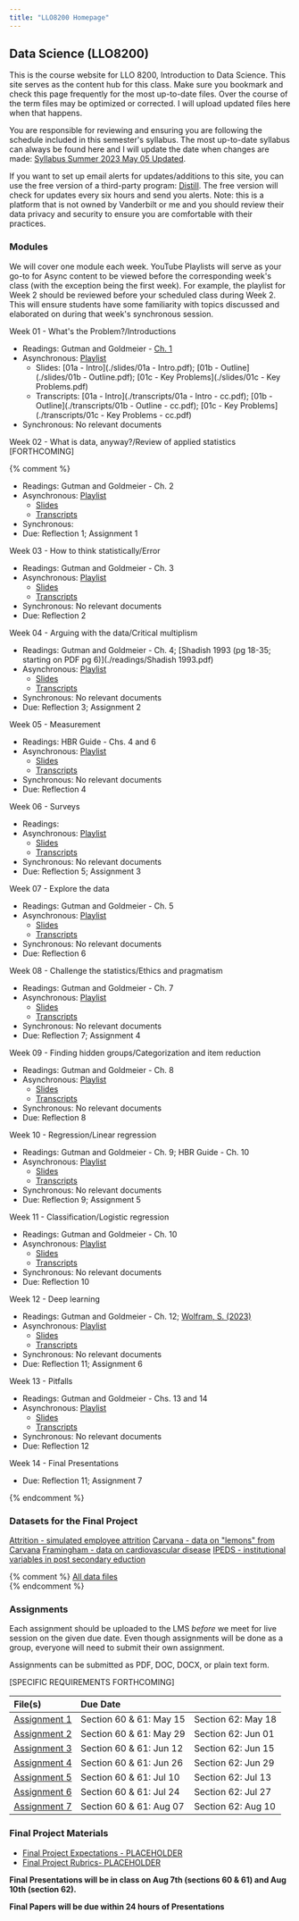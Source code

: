```yaml
---
title: "LLO8200 Homepage"
---
```

## Data Science (LLO8200)
This is the course website for LLO 8200, Introduction to Data Science. This site serves as the content hub for this class. Make sure you bookmark and check this page frequently for the most up-to-date files. Over the course of the term files may be optimized or corrected. I will upload updated files here when that happens. 

You are responsible for reviewing and ensuring you are following the schedule included in this semester's syllabus. The most up-to-date syllabus can always be found here and I will update the date when changes are made: [Syllabus Summer 2023 May 05 Updated](./Garcia_LLO8200_syllabus_Summer2023.pdf). 

If you want to set up email alerts for updates/additions to this site, you can use the free version of a third-party program: [Distill](https://distill.io/). The free version will check for updates every six hours and send you alerts. Note: this is a platform that is not owned by Vanderbilt or me and you should review their data privacy and security to ensure you are comfortable with their practices.

### Modules 
We will cover one module each week. YouTube Playlists will serve as your go-to for Async content to be viewed before the corresponding week's class (with the exception being the first week). For example, the playlist for Week 2 should be reviewed before your scheduled class during Week 2. This will ensure students have some familiarity with topics discussed and elaborated on during that week's synchronous session.      

  
Week 01 - What's the Problem?/Introductions 
* Readings: Gutman and Goldmeier - [Ch. 1](https://ebookcentral.proquest.com/lib/vand/reader.action?docID=6561823&ppg=45)
* Asynchronous: [Playlist](https://youtube.com/playlist?list=PLgM_PEP2Xv8hR2ZZiHHmXtLF6Wt5qIMDp)
	* Slides: [01a - Intro](./slides/01a - Intro.pdf); [01b - Outline](./slides/01b - Outline.pdf); [01c - Key Problems](./slides/01c - Key Problems.pdf)
	* Transcripts: [01a - Intro](./transcripts/01a - Intro - cc.pdf); [01b - Outline](./transcripts/01b - Outline - cc.pdf); [01c - Key Problems](./transcripts/01c - Key Problems - cc.pdf)
* Synchronous: No relevant documents

Week 02 - What is data, anyway?/Review of applied statistics [FORTHCOMING]

 {% comment %} 
* Readings: Gutman and Goldmeier - Ch. 2
* Asynchronous: [Playlist](./)
	* [Slides](./)
	* [Transcripts](./)
* Synchronous: 
* Due: Reflection 1; Assignment 1



Week 03 - How to think statistically/Error
* Readings: Gutman and Goldmeier - Ch. 3
* Asynchronous: [Playlist](./)
	* [Slides](./)
	* [Transcripts](./)
* Synchronous: No relevant documents
* Due: Reflection 2

Week 04 - Arguing with the data/Critical multiplism
* Readings: Gutman and Goldmeier - Ch. 4; [Shadish 1993 (pg 18-35; starting on PDF pg 6)](./readings/Shadish 1993.pdf)
* Asynchronous: [Playlist](./)
	* [Slides](./)
	* [Transcripts](./)
* Synchronous: No relevant documents
* Due: Reflection 3; Assignment 2

Week 05 - Measurement
* Readings: HBR Guide - Chs. 4 and 6
* Asynchronous: [Playlist](./)
	* [Slides](./)
	* [Transcripts](./)
* Synchronous: No relevant documents
* Due: Reflection 4

Week 06 - Surveys
* Readings: 
* Asynchronous: [Playlist](./)
	* [Slides](./)
	* [Transcripts](./)
* Synchronous: No relevant documents
* Due: Reflection 5; Assignment 3

Week 07 - Explore the data
* Readings: Gutman and Goldmeier - Ch. 5
* Asynchronous: [Playlist](./)
	* [Slides](./)
	* [Transcripts](./)
* Synchronous: No relevant documents
* Due: Reflection 6

Week 08 - Challenge the statistics/Ethics and pragmatism
* Readings: Gutman and Goldmeier - Ch. 7
* Asynchronous: [Playlist](./)
	* [Slides](./)
	* [Transcripts](./)
* Synchronous: No relevant documents
* Due: Reflection 7; Assignment 4

Week 09 - Finding hidden groups/Categorization and item reduction
* Readings: Gutman and Goldmeier - Ch. 8
* Asynchronous: [Playlist](./)
	* [Slides](./)
	* [Transcripts](./)
* Synchronous: No relevant documents
* Due: Reflection 8

Week 10 - Regression/Linear regression
* Readings: Gutman and Goldmeier - Ch. 9; HBR Guide - Ch. 10
* Asynchronous: [Playlist](./)
	* [Slides](./)
	* [Transcripts](./)
* Synchronous: No relevant documents
* Due: Reflection 9; Assignment 5

Week 11 - Classification/Logistic regression
* Readings: Gutman and Goldmeier - Ch. 10
* Asynchronous: [Playlist](./)
	* [Slides](./)
	* [Transcripts](./)
* Synchronous: No relevant documents
* Due: Reflection 10

Week 12 - Deep learning
* Readings: Gutman and Goldmeier - Ch. 12; [Wolfram, S. (2023)]()
* Asynchronous: [Playlist](./)
	* [Slides](./)
	* [Transcripts](./)
* Synchronous: No relevant documents
* Due: Reflection 11; Assignment 6

Week 13 - Pitfalls
* Readings: Gutman and Goldmeier - Chs. 13 and 14
* Asynchronous: [Playlist](./)
	* [Slides](./)
	* [Transcripts](./)
* Synchronous: No relevant documents
* Due: Reflection 12

Week 14 - Final Presentations
* Due: Reflection 11; Assignment 7



{% endcomment %}

### Datasets for the Final Project     
[Attrition - simulated employee attrition](./data/Attrition.zip)
[Carvana - data on "lemons" from Carvana](./data/Carvana.zip)
[Framingham - data on cardiovascular disease](./framingham.zip)
[IPEDS - institutional variables in post secondary eduction](./data/IPEDs.zip)

{% comment %}
[All data files](./datasets/datasets_files.zip)\
{% endcomment %}
<!--- These need to be added to the dataset repository next term --->

### Assignments
Each assignment should be uploaded to the LMS _before_ we meet for live session on the given due date. Even though assignments will be done as a group, everyone will need to submit their own assignment.

Assignments can be submitted as PDF, DOC, DOCX, or plain text form. 

[SPECIFIC REQUIREMENTS FORTHCOMING]

| File(s)      | Due Date            |                     |
|:-------------|:--------------------|:--------------------|
| [Assignment 1](./assignments/A1.txt)| Section 60 & 61: May 15 |Section 62: May 18 |
| [Assignment 2]()| Section 60 & 61: May 29 |Section 62: Jun 01 |
| [Assignment 3]()| Section 60 & 61: Jun 12 |Section 62: Jun 15 |
| [Assignment 4]()| Section 60 & 61: Jun 26 |Section 62: Jun 29 |
| [Assignment 5]()| Section 60 & 61: Jul 10 |Section 62: Jul 13 |
| [Assignment 6]()| Section 60 & 61: Jul 24 |Section 62: Jul 27 |
| [Assignment 7]()| Section 60 & 61: Aug 07 |Section 62: Aug 10 |


### Final Project Materials
* [Final Project Expectations - PLACEHOLDER]() 
* [Final Project Rubrics- PLACEHOLDER]()

**Final Presentations will be in class on Aug 7th (sections 60 & 61) and Aug 10th (section 62).**

**Final Papers will be due within 24 hours of Presentations**
